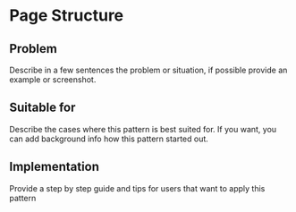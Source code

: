 # Page Structure

## Problem
Describe in a few sentences the problem or situation, if possible provide an example or screenshot.

## Suitable for
Describe the cases where this pattern is best suited for. If you want, you can add background info how this pattern started out.

## Implementation
Provide a step by step guide and tips for users that want to apply this pattern
